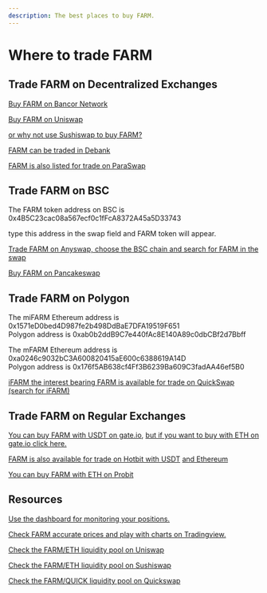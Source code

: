 ```yaml
---
description: The best places to buy FARM.
---
```


# Where to trade FARM

## Trade FARM on Decentralized Exchanges

[Buy FARM on Bancor Network](https://app.bancor.network/eth/data)

[Buy FARM on Uniswap](https://app.uniswap.org/#/swap)  
  
[or why not use Sushiswap to buy FARM?](https://app.sushi.com/swap)  
  
[FARM can be traded in Debank](https://debank.com/swap?amount=1&from=eth&to=0xa0246c9032bc3a600820415ae600c6388619a14d)  
  
[FARM is also listed for trade on ParaSwap](https://paraswap.io/#/?network=ethereum)

## Trade FARM on BSC

The FARM token address on BSC is 0x4B5C23cac08a567ecf0c1fFcA8372A45a5D33743

type this address in the swap field and FARM token will appear. 

[Trade FARM on Anyswap, choose  the BSC chain and search for FARM in the swap](https://anyswap.exchange/swap)  
  
[Buy FARM on Pancakeswap](https://exchange.pancakeswap.finance/#/swap)

## Trade FARM on Polygon

The miFARM Ethereum address is 0x1571eD0bed4D987fe2b498DdBaE7DFA19519F651   
Polygon address is 0xab0b2ddB9C7e440fAc8E140A89c0dbCBf2d7Bbff

The mFARM Ethereum address is 0xa0246c9032bC3A600820415aE600c6388619A14D   
Polygon address is 0x176f5AB638cf4Ff3B6239Ba609C3fadAA46ef5B0

[iFARM the interest bearing FARM is available for trade on QuickSwap \(search for iFARM\)](https://quickswap.exchange/#/swap)

## Trade FARM on Regular Exchanges

[You can buy FARM with USDT on gate.io](https://www.gate.io/en/trade/FARM_USDT), [but if you want to buy with ETH on gate.io click here.](https://www.gate.io/en/trade/FARM_ETH)

[FARM is also available for trade on Hotbit with USDT](https://www.hotbit.io/exchange?symbol=FARM_USDT) [and Ethereum](https://www.hotbit.io/exchange?symbol=FARM_ETH)

[You can buy FARM with ETH on Probit](https://www.probit.com/app/exchange/FARM-ETH)

##  Resources 

[Use the dashboard for monitoring your positions. ](https://harvest-dashboard.xyz/)

[Check FARM accurate prices and play with charts on Tradingview.](https://www.tradingview.com/symbols/FARMWETH/)

[Check the FARM/ETH liquidity pool on Uniswap ](https://v2.info.uniswap.org/pair/0x56feaccb7f750b997b36a68625c7c596f0b41a58)  
  
[Check the FARM/ETH liquidity pool on Sushiswap](https://analytics.sushi.com/tokens/0xa0246c9032bc3a600820415ae600c6388619a14d)

[Check the FARM/QUICK liquidity pool on Quickswap](https://info.quickswap.exchange/pair/0xd7668414bfd52de6d59e16e5f647c9761992c435)  
  


